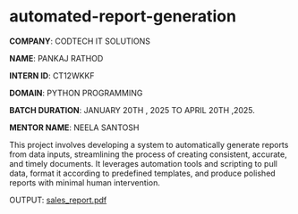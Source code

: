 # automated-report-generation

**COMPANY**: CODTECH IT SOLUTIONS

**NAME**: PANKAJ RATHOD

**INTERN ID**: CT12WKKF

**DOMAIN**: PYTHON PROGRAMMING

**BATCH DURATION**: JANUARY 20TH , 2025 TO APRIL 20TH ,2025.

**MENTOR NAME**: NEELA SANTOSH

This project involves developing a system to automatically generate reports from data inputs, streamlining the process of creating consistent, accurate, and timely documents. It leverages automation tools and scripting to pull data, format it according to predefined templates, and produce polished reports with minimal human intervention.

OUTPUT:
[sales_report.pdf](https://github.com/user-attachments/files/19684671/sales_report.pdf)
